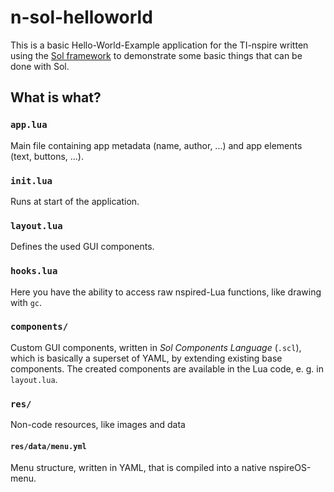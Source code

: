 
# n-sol-helloworld

This is a basic Hello-World-Example application for the TI-nspire
written using the [Sol framework](https://github.com/alexcoder04/sol)
to demonstrate some basic things that can be done with Sol.

## What is what?

### `app.lua`

Main file containing app metadata (name, author, ...) and app elements (text, buttons, ...).

### `init.lua`

Runs at start of the application.

### `layout.lua`

Defines the used GUI components.

### `hooks.lua`

Here you have the ability to access raw nspired-Lua functions, like drawing with `gc`.

### `components/`

Custom GUI components, written in *Sol Components Language* (`.scl`),
which is basically a superset of YAML, by extending existing base components.
The created components are available in the Lua code, e. g. in `layout.lua`.

### `res/`

Non-code resources, like images and data

#### `res/data/menu.yml`

Menu structure, written in YAML, that is compiled into a native nspireOS-menu.
